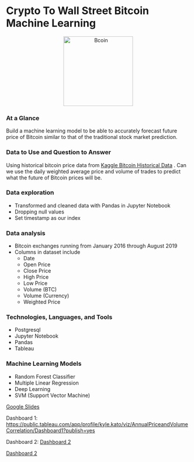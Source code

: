 # Crypto To Wall Street Bitcoin Machine Learning
<p align="center">

<img width="190" alt="Bcoin" src="https://user-images.githubusercontent.com/96508478/180898343-791d1734-97f1-4f7b-934a-69fd1ac37d7d.png">

</p>

### At a Glance
Build a machine learning model to be able to accurately forecast future price of Bitcoin similar to that of the traditional stock market prediction.

### Data to Use and Question to Answer
Using historical bitcoin price data from [Kaggle Bitcoin Historical Data](https://www.kaggle.com/code/smartsunny/starter-bitcoin-historical-data-1d758000-5/data) . Can we use the daily weighted average price and volume of trades to predict what the future of Bitcoin prices will be.

### Data exploration 
* Transformed and cleaned data with Pandas in Jupyter Notebook 
* Dropping null values 
* Set timestamp as our index

### Data analysis

* Bitcoin exchanges running from January 2016 through August 2019
* Columns in dataset include
  * Date
  * Open Price
  * Close Price
  * High Price
  * Low Price
  * Volume (BTC)
  * Volume (Currency)
  * Weighted Price

### Technologies, Languages, and Tools

* Postgresql
* Jupyter Notebook
* Pandas
* Tableau

### Machine Learning Models
* Random Forest Classifier
* Multiple Linear Regression
* Deep Learning
* SVM (Support Vector Machine)





[Google Slides](https://docs.google.com/presentation/d/1VHeZ6MnNOmpg_0YzP9D0KMj80vfIzco-kuI5W7_4aqA/edit#slide=id.p)

Dashboard 1:
https://public.tableau.com/app/profile/kyle.kato/viz/AnnualPriceandVolumeCorrelation/Dashboard1?publish=yes

Dashboard 2:
[Dashboard 2](https://public.tableau.com/app/profile/kyle.kato/viz/Bull/Bear/Dashboard2)

[Dashboard 2](https://public.tableau.com/app/profile/kyle.kato/viz/Bitcoin_Viz_db_2/Dashboard2)
